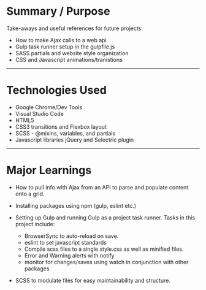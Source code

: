 # Summary / Purpose


Take-aways and useful references for future projects:
* How to make Ajax calls to a web api
* Gulp task runner setup in the gulpfile.js 
* SASS partials and website style organization
* CSS and Javascript animations/tranistions

---

# Technologies Used
* Google Chrome/Dev Tools
* Visual Studio Code
* HTML5
* CSS3 transitions and Flexbox layout
* SCSS - @mixins, variables, and partials 
* Javascript libraries jQuery and Selectric plugin

---

# Major Learnings
* How to pull info with Ajax from an API to parse and populate content onto a grid.

* Installing packages using npm (gulp, eslint etc.)

* Setting up Gulp and running Gulp as a project task runner.  Tasks in this project include:
   * BrowserSync to auto-reload on save.
   * eslint to set javascript standards
   * Compile scss files to a single style.css as well as minified files.
   * Error and Warning alerts with notify
   * monitor for changes/saves using watch in conjunction with other packages

* SCSS to modulate files for easy maintainability and structure.
